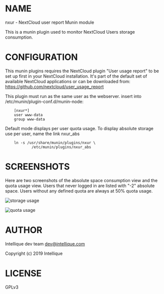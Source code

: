 # NAME

nxur - NextCloud user report Munin module

This is a munin plugin used to monitor NextCloud Users storage consumption. 

# CONFIGURATION

This munin plugins requires the NextCloud plugin "User usage report" to be set up first in your NextCloud installation. It's part of the default set of available NextCloud applications or can be downloaded from: https://github.com/nextcloud/user_usage_report

This plugin must run as the same user as the webserver.
insert into /etc/munin/plugin-conf.d/munin-node:

        [nxur*]
        user www-data
        group www-data

Default mode displays per user quota usage. To display absolute storage use per
user, name the link nxur\_abs

        ln -s /usr/share/munin/plugins/nxur \
                /etc/munin/plugins/nxur_abs

# SCREENSHOTS

Here are two screenshots of the absolute space consumption view and the quota usage view.
Users that never logged in are listed with "-2" absolute space.
Users without any defined quota are always at 50% quota usage.

![storage usage](https://wazoox.github.io/abs.jpg)

![quota usage](https://wazoox.github.io/quota.jpg)

# AUTHOR

Intellique dev team <dev@intellique.com>

Copyright (c) 2019 Intellique

# LICENSE

GPLv3
